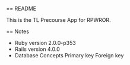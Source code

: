 == README

This is the TL Precourse App for RPWROR.

== Notes

* Ruby version
  2.0.0-p353
* Rails version
	4.0.0
* Database Concepts 
	Primary key 
	Foreign key 

